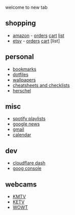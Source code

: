 <!-- ## new tab -->
welcome to <span id="prefix"></span>new tab<span id="suffix"></span>

## shopping
- [amazon](https://amazon.com) - [orders](https://amazon.com/your-orders) [cart](https://www.amazon.com/gp/aw/c) [list](https://www.amazon.com/hz/wishlist/ls)
- [etsy](https://etsy.com) - [orders](https://www.etsy.com/your/purchases) [cart](https://www.etsy.com/cart) [list]

## personal
- [bookmarks](../links/bookmarks.md)
- [dotfiles](https://github.com/buckmanc/dotfiles)
- [wallpapers](https://github.com/buckmanc/wallpapers)
- [cheatsheets and checklists](../index.md)
- [herschel](http://herschel.local)

## misc
- [spotify playlists](../links/spotify_playlists.md)
- [google news](https://news.google.com)
- [gmail](https://mail.google.com/mail/u/0/#all)
- [calendar](https://calendar.google.com)

## dev
- [cloudflare dash](https://dash.cloudflare.com)
- [goog console](https://console.cloud.google.com)

## webcams
- [KMTV](https://www.3newsnow.com/weather/weather-cams)
- [KETV](https://www.ketv.com/article/skycams/8071873)
- [WOWT](https://www.wowt.com/weather/cams/)
